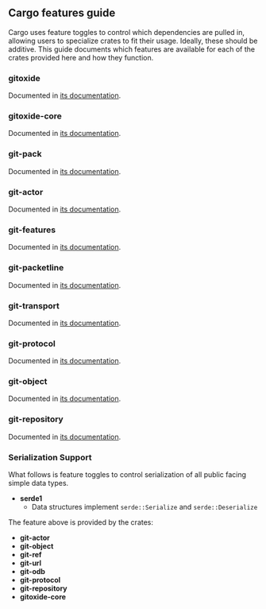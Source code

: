 ## Cargo features guide

Cargo uses feature toggles to control which dependencies are pulled in, allowing users to specialize crates to fit their usage.
Ideally, these should be additive.
This guide documents which features are available for each of the crates provided here and how they function.

### gitoxide

Documented in [its documentation](https://docs.rs/gitoxide-core).

### gitoxide-core

Documented in [its documentation](https://docs.rs/gitoxide-core).

### git-pack

Documented in [its documentation](https://docs.rs/git-pack).

### git-actor

Documented in [its documentation](https://docs.rs/git-actor).

### git-features

Documented in [its documentation](https://docs.rs/git-features).
     
### git-packetline

Documented in [its documentation](https://docs.rs/git-packetline).

### git-transport

Documented in [its documentation](https://docs.rs/git-transport).
    
### git-protocol

Documented in [its documentation](https://docs.rs/git-protocol).
    
### git-object

Documented in [its documentation](https://docs.rs/git-object).
  
### git-repository

Documented in [its documentation](https://docs.rs/git-repository).

### Serialization Support

What follows is feature toggles to control serialization of all public facing simple data types.

* **serde1**
    * Data structures implement `serde::Serialize` and `serde::Deserialize`

The feature above is provided by the crates:

* **git-actor**
* **git-object**
* **git-ref**
* **git-url**
* **git-odb**
* **git-protocol**
* **git-repository**
* **gitoxide-core**
 
